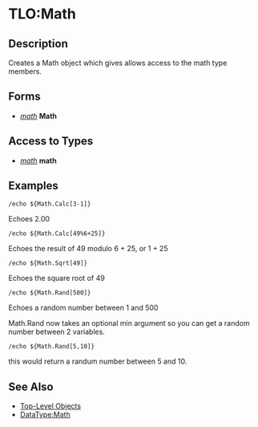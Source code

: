 # TLO:Math

## Description

Creates a Math object which gives allows access to the math type members.

## Forms

* [_math_](../data-types/datatype-math.md) **Math**

## Access to Types

* [_math_](../data-types/datatype-math.md) **math**

## Examples

`/echo ${Math.Calc[3-1]}`

Echoes 2.00

`/echo ${Math.Calc[49%6+25]}`

Echoes the result of 49 modulo 6 + 25, or 1 + 25

`/echo ${Math.Sqrt[49]}`

Echoes the square root of 49

`/echo ${Math.Rand[500]}`

Echoes a random number between 1 and 500

Math.Rand now takes an optional min argument so you can get a random number between 2 variables.

`/echo ${Math.Rand[5,10]}`

this would return a randum number between 5 and 10.

## See Also

* [Top-Level Objects](./)
* [DataType:Math](../data-types/datatype-math.md)

